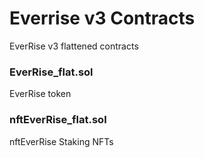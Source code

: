 # Everrise v3 Contracts

EverRise v3 flattened contracts

### EverRise_flat.sol 

EverRise token 

### nftEverRise_flat.sol 

nftEverRise Staking NFTs
